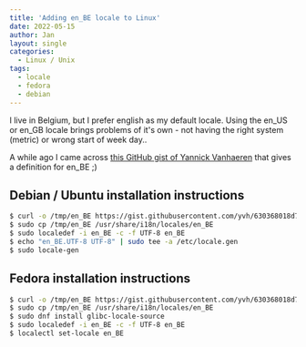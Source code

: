 ```yaml
---
title: 'Adding en_BE locale to Linux'
date: 2022-05-15
author: Jan
layout: single
categories:
  - Linux / Unix
tags:
  - locale
  - fedora
  - debian
---
```


I live in Belgium, but I prefer english as my default locale. Using the en_US or en_GB locale brings problems of it's own - not having the right system (metric) or wrong start of week day..

A while ago I came across [this GitHub gist of Yannick Vanhaeren](https://gist.github.com/yvh/630368018d7c683aca8da9e2baf7bfb9) that gives a definition for en_BE ;)

## Debian / Ubuntu installation instructions

```bash
$ curl -o /tmp/en_BE https://gist.githubusercontent.com/yvh/630368018d7c683aca8da9e2baf7bfb9/raw/48d0bf07c296fabb8d927317e2a1ac0a271c313b/en_BE
$ sudo cp /tmp/en_BE /usr/share/i18n/locales/en_BE
$ sudo localedef -i en_BE -c -f UTF-8 en_BE
$ echo "en_BE.UTF-8 UTF-8" | sudo tee -a /etc/locale.gen
$ sudo locale-gen
```

## Fedora installation instructions

```bash
$ curl -o /tmp/en_BE https://gist.githubusercontent.com/yvh/630368018d7c683aca8da9e2baf7bfb9/raw/48d0bf07c296fabb8d927317e2a1ac0a271c313b/en_BE
$ sudo cp /tmp/en_BE /usr/share/i18n/locales/en_BE
$ sudo dnf install glibc-locale-source
$ sudo localedef -i en_BE -c -f UTF-8 en_BE
$ localectl set-locale en_BE
```
